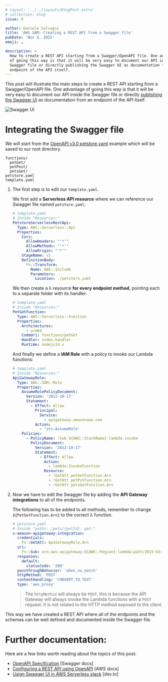 ```yaml
---
# layout: '../../layouts/BlogPost.astro'
# collection: blog
issue: 8

author: Daniele Salvagni
title: 'AWS SAM: Creating a REST API from a Swagger file'
pubDate: 'Nov 4, 2022'
emoji: ☁️

description: >
  How to create a REST API starting from a Swagger/OpenAPI file. One advantage
  of going this way is that it will be very easy to document our API inside the
  Swagger file or directly publishing the Swagger UI as documentation from an
  endpoint of the API itself.
---
```


This post will illustrate the main steps to create a REST API starting from a
Swagger/OpenAPI file. One advantage of going this way is that it will be very
easy to document our API inside the Swagger file or directly
[publishing the Swagger UI](https://dev.to/coolblue/using-swagger-ui-in-aws-serverless-stack-4hi5)
as documentation from an endpoint of the API itself.

![Swagger UI](/img/blog/aws-sam-swagger/swagger-ui.png)

# Integrating the Swagger file

We will start from the
[OpenAPI v3.0 petstore.yaml](https://github.com/OAI/OpenAPI-Specification/blob/main/examples/v3.0/petstore.yaml)
example which will be saved to our root directory.

```
functions/
  petGet/
  petPost/
  petsGet/
petstore.yaml
template.yaml
```

1. The first step is to edit our `template.yaml`.

   We first add a **Serverless API resource** where we can reference our Swagger
   file named `petstore.yaml`:

   ```yaml
   # template.yaml
   # Inside "Resources:"
   PetstoreServerlessRestApi:
     Type: AWS::Serverless::Api
     Properties:
       Cors:
         AllowHeaders: "'*'"
         AllowMethods: "'*'"
         AllowOrigin: "'*'"
       StageName: v1
       DefinitionBody:
         Fn::Transform:
           Name: AWS::Include
           Parameters:
             Location: ./petstore.yaml
   ```

   We then create a λ resource **for every endpoint method**, pointing each to a
   separate folder with its handler:

   ```yaml
   # template.yaml
   # Inside "Resources:"
   PetGetFunction:
     Type: AWS::Serverless::Function
     Properties:
       Architectures:
         - arm64
       CodeUri: functions/petGet
       Handler: index.handler
       Runtime: nodejs14.x
   ```

   And finally we define a **IAM Role** with a policy to invoke our Lambda
   functions:

   ```yaml
   # template.yaml
   # Inside "Resources:"
   ApiGatewayRole:
     Type: AWS::IAM::Role
     Properties:
       AssumeRolePolicyDocument:
         Version: '2012-10-17'
         Statement:
           - Effect: Allow
             Principal:
               Service:
                 - apigateway.amazonaws.com
             Action:
               - 'sts:AssumeRole'
       Policies:
         - PolicyName: !Sub ${AWS::StackName}-lambda-invoke
           PolicyDocument:
             Version: '2012-10-17'
             Statement:
               - Effect: Allow
                 Action:
                   - lambda:InvokeFunction
                 Resource:
                   - !GetAtt petGetFunction.Arn
                   - !GetAtt petPutFunction.Arn
                   - !GetAtt petsGetFunction.Arn
   ```

2. Now we have to edit the Swagger file by adding the **API Gateway
   integrations** to all of the endpoints.

   The following has to be added to all methods, remember to change
   `${PetGetFunction.Arn}` to the correct λ function.

   ```yaml
   # petstore.yaml
   # Inside "paths: /pets/{petId}: get:"
   x-amazon-apigateway-integration:
     credentials:
       Fn::GetAtt: ApiGatewayRole.Arn
     uri:
       Fn::Sub: arn:aws:apigateway:${AWS::Region}:lambda:path/2015-03-31/functions/${PetGetFunction.Arn}/invocations
     responses:
       default:
         statusCode: '200'
     passthroughBehavior: 'when_no_match'
     httpMethod: 'POST'
     contentHandling: 'CONVERT_TO_TEXT'
     type: 'aws_proxy'
   ```

   > The `httpMethid` will always be `POST`, this is because the API Gateway
   > will always invoke the Lambda functions with a `POST` request. It is not
   > related to the HTTP method exposed to the client.

This way we have created a REST API where all of the endpoints and the schemas
can be well defined and documented inside the Swagger file.

# Further documentation:

Here are a few links worth reading about the topics of this post:

- [OpenAPI Specification](https://swagger.io/specification/) [Swagger docs]
- [Configuring a REST API using OpenAPI](https://docs.aws.amazon.com/apigateway/latest/developerguide/api-gateway-import-api.html)
  [AWS docs]
- [Usign Swagger UI in AWS Serverless stack](https://dev.to/coolblue/using-swagger-ui-in-aws-serverless-stack-4hi5)
  [dev.to]
